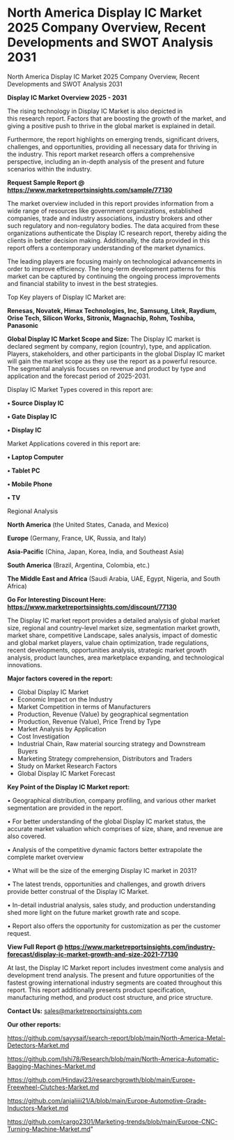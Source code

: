 # North America Display IC Market 2025 Company Overview, Recent Developments and SWOT Analysis 2031
 North America Display IC Market 2025 Company Overview, Recent Developments and SWOT Analysis 2031

<Strong> Display IC Market Overview 2025 - 2031</strong>

The rising technology in Display IC Market is also depicted in this research report. Factors that are boosting the growth of the market, and giving a positive push to thrive in the global market is explained in detail.

Furthermore, the report highlights on emerging trends, significant drivers, challenges, and opportunities, providing all necessary data for thriving in the industry. This report market research offers a comprehensive perspective, including an in-depth analysis of the present and future scenarios within the industry.

<strong>Request Sample Report @ <a href=https://www.marketreportsinsights.com/sample/77130>https://www.marketreportsinsights.com/sample/77130</a></strong>

The market overview included in this report provides information from a wide range of resources like government organizations, established companies, trade and industry associations, industry brokers and other such regulatory and non-regulatory bodies. The data acquired from these organizations authenticate the Display IC research report, thereby aiding the clients in better decision making. Additionally, the data provided in this report offers a contemporary understanding of the market dynamics.

The leading players are focusing mainly on technological advancements in order to improve efficiency. The long-term development patterns for this market can be captured by continuing the ongoing process improvements and financial stability to invest in the best strategies.

Top Key players of Display IC Market are:

<strong>Renesas, Novatek, Himax Technologies, Inc, Samsung, Litek, Raydium, Orise Tech, Silicon Works, Sitronix, Magnachip, Rohm, Toshiba, Panasonic</strong>

<strong><b>Global Display IC Market Scope and Size:</b></strong>
The Display IC market is declared segment by company, region (country), type, and application. Players, stakeholders, and other participants in the global Display IC market will gain the market scope as they use the report as a powerful resource. The segmental analysis focuses on revenue and product by type and application and the forecast period of 2025-2031.

Display IC Market Types covered in this report are:

<strong>• Source Display IC

• Gate Display IC

• Display IC</strong>

Market Applications covered in this report are:

<strong>• Laptop Computer

• Tablet PC

• Mobile Phone

• TV</strong> 

Regional Analysis

<strong>North America</strong> (the United States, Canada, and Mexico)

<strong>Europe</strong> (Germany, France, UK, Russia, and Italy)

<strong>Asia-Pacific</strong> (China, Japan, Korea, India, and Southeast Asia)

<strong>South America</strong> (Brazil, Argentina, Colombia, etc.)

<strong>The Middle East and Africa</strong> (Saudi Arabia, UAE, Egypt, Nigeria, and South Africa)

<strong>Go For Interesting Discount Here: <a href=https://www.marketreportsinsights.com/discount/77130>https://www.marketreportsinsights.com/discount/77130</a></strong>

The Display IC market report provides a detailed analysis of global market size, regional and country-level market size, segmentation market growth, market share, competitive Landscape, sales analysis, impact of domestic and global market players, value chain optimization, trade regulations, recent developments, opportunities analysis, strategic market growth analysis, product launches, area marketplace expanding, and technological innovations.

<strong><b>Major factors covered in the report:</b></strong>
<ul>
  <li>Global Display IC Market </li>
  <li>Economic Impact on the Industry</li>
  <li>Market Competition in terms of Manufacturers</li>
  <li>Production, Revenue (Value) by geographical segmentation</li>
  <li>Production, Revenue (Value), Price Trend by Type</li>
  <li>Market Analysis by Application</li>
  <li>Cost Investigation</li>
  <li>Industrial Chain, Raw material sourcing strategy and Downstream Buyers</li>
  <li>Marketing Strategy comprehension, Distributors and Traders</li>
  <li>Study on Market Research Factors</li>
  <li>Global Display IC Market Forecast</li>
</ul>

<strong><b>Key Point of the Display IC Market report:</b></strong>

• Geographical distribution, company profiling, and various other market segmentation are provided in the report.

• For better understanding of the global Display IC market status, the accurate market valuation which comprises of size, share, and revenue are also covered.

• Analysis of the competitive dynamic factors better extrapolate the complete market overview

• What will be the size of the emerging Display IC market in 2031?

• The latest trends, opportunities and challenges, and growth drivers provide better construal of the Display IC Market.

• In-detail industrial analysis, sales study, and production understanding shed more light on the future market growth rate and scope.

• Report also offers the opportunity for customization as per the customer request.

<strong><b>View Full Report @ <a href=https://www.marketreportsinsights.com/industry-forecast/display-ic-market-growth-and-size-2021-77130>https://www.marketreportsinsights.com/industry-forecast/display-ic-market-growth-and-size-2021-77130</a></b></strong>


At last, the Display IC Market report includes investment come analysis and development trend analysis. The present and future opportunities of the fastest growing international industry segments are coated throughout this report. This report additionally presents product specification, manufacturing method, and product cost structure, and price structure.

<strong>Contact Us:</strong>
sales@marketreportsinsights.com

<strong>Our other reports:</strong>

<a href=https://github.com/sayysaif/search-report/blob/main/North-America-Metal-Detectors-Market.md>https://github.com/sayysaif/search-report/blob/main/North-America-Metal-Detectors-Market.md</a>

<a href=https://github.com/Ishi78/Research/blob/main/North-America-Automatic-Bagging-Machines-Market.md>https://github.com/Ishi78/Research/blob/main/North-America-Automatic-Bagging-Machines-Market.md</a>

<a href=https://github.com/Hindavi23/researchgrowth/blob/main/Europe-Freewheel-Clutches-Market.md>https://github.com/Hindavi23/researchgrowth/blob/main/Europe-Freewheel-Clutches-Market.md</a>

<a href=https://github.com/anjaliiii21/A/blob/main/Europe-Automotive-Grade-Inductors-Market.md>https://github.com/anjaliiii21/A/blob/main/Europe-Automotive-Grade-Inductors-Market.md</a>

<a href=https://github.com/cargo2301/Marketing-trends/blob/main/Europe-CNC-Turning-Machine-Market.md>https://github.com/cargo2301/Marketing-trends/blob/main/Europe-CNC-Turning-Machine-Market.md</a>"
